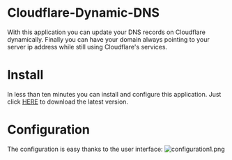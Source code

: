 # Cloudflare-Dynamic-DNS
With this application you can update your DNS records on Cloudflare dynamically. Finally you can have your domain always pointing to your server ip address while still
using Cloudflare's services.

# Install
In less than ten minutes you can install and configure this application. Just click [HERE](https://github.com/Random-typ/Cloudflare-Dynamic-DNS/releases) to download the latest version.

# Configuration
The configuration is easy thanks to the user interface:
![configuration1.png](readme/configuration1.png?raw=true "Title")
